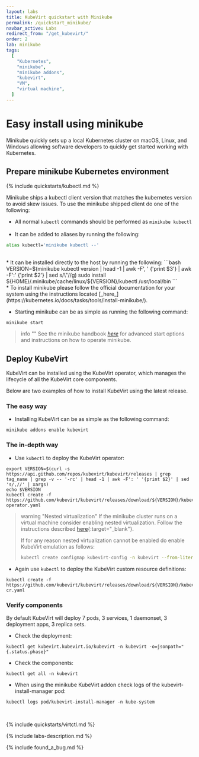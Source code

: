 ```yaml
---
layout: labs
title: KubeVirt quickstart with Minikube
permalink: /quickstart_minikube/
navbar_active: Labs
redirect_from: "/get_kubevirt/"
order: 2
lab: minikube
tags:
  [
    "Kubernetes",
    "minikube",
    "minikube addons",
    "kubevirt",
    "VM",
    "virtual machine",
  ]
---
```


# Easy install using minikube

Minikube quickly sets up a local Kubernetes cluster on macOS, Linux, and Windows allowing software developers to quickly get started working with Kubernetes.

## Prepare minikube Kubernetes environment

{% include quickstarts/kubectl.md %}

  Minikube ships a kubectl client version that matches the kubernetes version to avoid skew issues. To use the minikube shipped client do one of the following:
  * All normal `kubectl` commands should be performed as `minikube kubectl`<br><br>
  * It can be added to aliases by running the following:
  ```bash
  alias kubectl='minikube kubectl --'
  ```
  <br>
  * It can be installed directly to the host by running the following:
  ```bash
  VERSION=$(minikube kubectl version | head -1 | awk -F', ' {'print $3'} | awk -F':' {'print $2'} | sed s/\"//g)
  sudo install ${HOME}/.minikube/cache/linux/${VERSION}/kubectl /usr/local/bin
  ```
<br>
* To install minikube please follow the official documentation for your system using the instructions located [_here_](https://kubernetes.io/docs/tasks/tools/install-minikube/).

* Starting minikube can be as simple as running the following command:
```
minikube start
```

  > info ""
  > See the minikube handbook [_here_](https://minikube.sigs.k8s.io/docs/) for advanced start options and instructions on how to operate minikube.

## Deploy KubeVirt

KubeVirt can be installed using the KubeVirt operator, which manages the lifecycle of all the KubeVirt core components.

Below are two examples of how to install KubeVirt using the latest release.

### The easy way

* Installing KubeVirt can be as simple as the following command:
```
minikube addons enable kubevirt
```

### The in-depth way

* Use `kubectl` to deploy the KubeVirt operator:
```
export VERSION=$(curl -s https://api.github.com/repos/kubevirt/kubevirt/releases | grep tag_name | grep -v -- '-rc' | head -1 | awk -F': ' '{print $2}' | sed 's/,//' | xargs)
echo $VERSION
kubectl create -f https://github.com/kubevirt/kubevirt/releases/download/${VERSION}/kubevirt-operator.yaml
```

> warning "Nested virtualization"
> If the minikube cluster runs on a virtual machine consider enabling nested virtualization.  Follow the instructions described [here](https://docs.fedoraproject.org/en-US/quick-docs/using-nested-virtualization-in-kvm/index.html){:target="\_blank"}.
>
> If for any reason nested virtualization cannot be enabled do enable KubeVirt emulation as follows:
>```bash
> kubectl create configmap kubevirt-config -n kubevirt --from-literal debug.useEmulation=true
> ```

* Again use `kubectl` to deploy the KubeVirt custom resource definitions:
```
kubectl create -f https://github.com/kubevirt/kubevirt/releases/download/${VERSION}/kubevirt-cr.yaml
```

### Verify components

By default KubeVirt will deploy 7 pods, 3 services, 1 daemonset, 3 deployment apps, 3 replica sets.

* Check the deployment:
```
kubectl get kubevirt.kubevirt.io/kubevirt -n kubevirt -o=jsonpath="{.status.phase}"
````

* Check the components:
```
kubectl get all -n kubevirt
```

* When using the minikube KubeVirt addon check logs of the kubevirt-install-manager pod:
```
kubectl logs pod/kubevirt-install-manager -n kube-system
```
<br>

{% include quickstarts/virtctl.md %}

{% include labs-description.md %}

{% include found_a_bug.md %}
